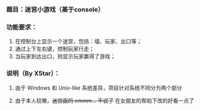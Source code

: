 ### 题目：迷宫小游戏（基于console）

### 功能要求：

1. 在控制台上显示一个迷宫，包括：墙、玩家、出口等；
1. 通过上下左右键，控制玩家行走；
1. 当玩家到达出口，则显示玩家赢得了游戏；



### 说明（By X5tar）：

1. 由于 Windows 和 Unix-like 系统差异，项目针对系统不同分为两个部分

2. 由于本人较懒，~~迷宫画的 emmm... 不说了~~ 在女朋友的帮助下改的好看一点了
